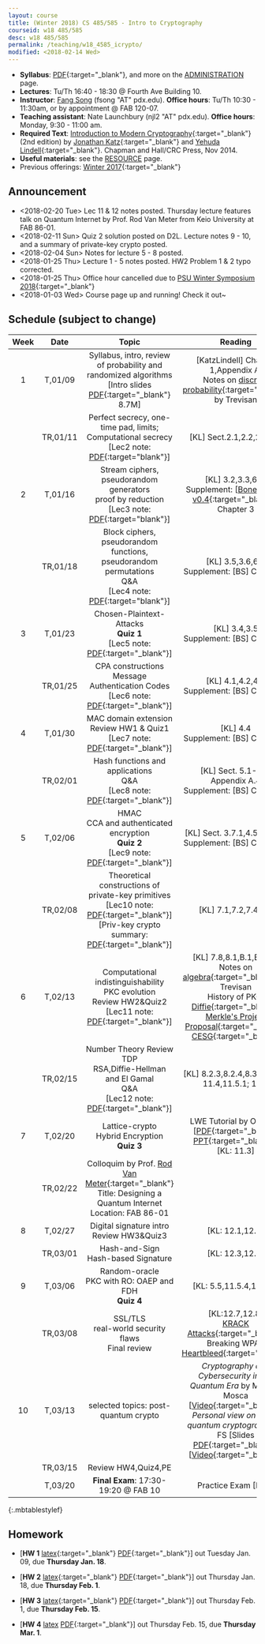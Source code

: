 ```yaml
---
layout: course
title: (Winter 2018) CS 485/585 - Intro to Cryptography
courseid: w18 485/585
desc: w18 485/585
permalink: /teaching/w18_4585_icrypto/
modified: <2018-02-14 Wed>
---
```

*  **Syllabus**: [PDF]({{base}}/teaching/w18_4585_icrypto/w18syllabus.pdf){:target="_blank"}, and more on the [ADMINISTRATION]({{base}}/teaching/w18_4585_icrypto/admin/) page.
*  **Lectures**: Tu/Th 16:40 - 18:30 @ Fourth Ave Building 10.
*  **Instructor**: [Fang Song]({{base}}/) (fsong
   "AT" pdx.edu). **Office hours**: Tu/Th 10:30 - 11:30am, or by
   appointment @ FAB 120-07.
*  **Teaching assistant**: Nate Launchbury (njl2 "AT"
   pdx.edu). **Office hours**: Monday, 9:30 - 11:00 am. 
*  **Required Text**: [Introduction to Modern
Cryptography](http://www.cs.umd.edu/~jkatz/imc.html){:target="_blank"}
(2nd edition) by [Jonathan
Katz](http://www.cs.umd.edu/~jkatz){:target="_blank"} and [Yehuda
Lindell](http://u.cs.biu.ac.il/~lindell/){:target="_blank"}.  Chapman
and Hall/CRC Press, Nov 2014.
* **Useful materials**: see
  the [RESOURCE]({{base}}/teaching/w18_4585_icrypto/resource/) page.
* Previous offerings: [Winter 2017]({{base}}/teaching/w17_4585_icrypto/){:target="_blank"}

## Announcement
*  <2018-02-20 Tue> Lec 11 & 12 notes posted. Thursday lecture
   features talk on Quantum Internet by Prof. Rod Van Meter from Keio
   University at FAB 86-01. 
*  <2018-02-11 Sun> Quiz 2 solution posted on D2L. Lecture notes 9 -
   10, and a summary of private-key crypto posted.
*  <2018-02-04 Sun> Notes for lecture 5 - 8 posted. 
*  <2018-01-25 Thu> Lecture 1 - 5 notes posted. HW2 Problem 1 & 2 typo corrected. 
*  <2018-01-25 Thu> Office hour cancelled due
   to [PSU Winter Symposium 2018](https://www.pdx.edu/academic-affairs/winter-symposium-2018){:target="_blank"}
*  <2018-01-03 Wed> Course page up and running! Check it out~ 

## Schedule (subject to change)

| Week | Date  | Topic | Reading |
|:-----:| :---------: |:----------:|:-----:|
|1| T,01/09  | Syllabus, intro, review of probability and randomized algorithms <br> [Intro slides [PDF]({{base}}/teaching/w18_4585_icrypto/w18_cs4585_intro.pdf){:target="_blank"} 8.7M] | [KatzLindell] Chapter 1,Appendix A; <br> Notes on [discrete probability](https://people.eecs.berkeley.edu/~luca/cs276/notesprob.pdf){:target="_blank"} by Trevisan|
||TR,01/11 |Perfect secrecy, one-time pad, limits; <br> Computational secrecy <br> [Lec2 note: [PDF]({{base}}/teaching/w18_4585_icrypto/w18_cs4585_lec2.pdf){:target="blank"}] | [KL] Sect.2.1,2.2,2.3,3.1|
|2|T,01/16| Stream ciphers, pseudorandom generators <br> proof by reduction <br> [Lec3 note: [PDF]({{base}}/teaching/w18_4585_icrypto/w18_cs4585_lec3.pdf){:target="blank"}] | [KL] 3.2,3.3,6.1; <br> Supplement: [[BonehShoup v0.4](https://crypto.stanford.edu/~dabo/cryptobook/){:target="_blank"}] Chapter 3 |
||TR,01/18| Block ciphers, pseudorandom functions, pseudorandom permutations <br> Q&A <br> [Lec4 note: [PDF]({{base}}/teaching/w18_4585_icrypto/w18_cs4585_lec4.pdf){:target="blank"}] | [KL] 3.5,3.6,6.2 <br> Supplement: [BS] Chapter 4|
|3|T,01/23| Chosen-Plaintext-Attacks <br> **Quiz 1** <br> [Lec5 note: [PDF]({{base}}/teaching/w18_4585_icrypto/w18_cs4585_lec5.pdf){:target="_blank"}] |   [KL] 3.4,3.5 <br> Supplement: [BS] Chapter 5 |
||TR,01/25| CPA constructions <br> Message Authentication Codes <br> [Lec6 note: [PDF]({{base}}/teaching/w18_4585_icrypto/w18_cs4585_lec6.pdf){:target="_blank"}]| [KL] 4.1,4.2,4.3 <br> Supplement: [BS] Chapter 6 |
|4|T,01/30| MAC domain extension <br> Review HW1 & Quiz1 <br> [Lec7 note: [PDF]({{base}}/teaching/w18_4585_icrypto/w18_cs4585_lec7.pdf){:target="_blank"}]|[KL] 4.4 <br> Supplement: [BS] Chapter 6 |
||TR,02/01| Hash functions and applications <br> Q&A <br> [Lec8 note: [PDF]({{base}}/teaching/w18_4585_icrypto/w18_cs4585_lec8.pdf){:target="_blank"}] | [KL] Sect. 5.1-5.4, Appendix A.4 <br> Supplement: [BS] Chapter 8 |
|5|T,02/06| HMAC <br> CCA and authenticated encryption <br> **Quiz 2** <br> [Lec9 note: [PDF]({{base}}/teaching/w18_4585_icrypto/w18_cs4585_lec9.pdf){:target="_blank"}]| [KL] Sect. 3.7.1,4.5.1,4.5.2 <br> Supplement: [BS] Chapter 9 |
||TR,02/08| Theoretical constructions of private-key primitives <br> [Lec10 note: [PDF]({{base}}/teaching/w18_4585_icrypto/w18_cs4585_lec10.pdf){:target="_blank"}] <br> [Priv-key crypto summary: [PDF]({{base}}/teaching/w18_4585_icrypto/w18_cs4585_privksum.pdf){:target="_blank"}]| [KL] 7.1,7.2,7.4,7.5|
|6|T,02/13| Computational indistinguishability <br> PKC evolution <br> Review HW2&Quiz2 <br> [Lec11 note: [PDF]({{base}}/teaching/w18_4585_icrypto/w18_cs4585_lec11.pdf){:target="_blank"}] | [KL] 7.8,8.1,B.1,B.2,10 <br> Notes on [algebra](https://people.eecs.berkeley.edu/~luca/cs276/notesalgebra.pdf){:target="_blank"} by Trevisan <br> History of PKC: [Diffie](http://cr.yp.to/bib/1988/diffie.pdf){:target="_blank"}, [Merkle's Project Proposal](http://www.merkle.com/1974/){:target="_blank"}, [CESG](http://cryptome.org/jya/ellisdoc.htm){:target="_blank"}|
||TR,02/15|Number Theory Review <br> TDP <br> RSA,Diffie-Hellman and El Gamal <br> Q&A <br> [Lec12 note: [PDF]({{base}}/teaching/w18_4585_icrypto/w18_cs4585_lec12.pdf){:target="_blank"}]| [KL] 8.2.3,8.2.4,8.3.1,8.3.2; 11.4,11.5.1; 13.1 |
|7|T,02/20|Lattice-crypto <br> Hybrid Encryption <br> **Quiz 3** | LWE Tutorial by O.Regev [[PDF](https://cims.nyu.edu/~regev/papers/lwesurvey.pdf){:target="_blank"} [PPT](http://www.cims.nyu.edu/~regev/papers/lwesurvey.ppt){:target="_blank"}] <br> [KL: 11.3] |
||TR,02/22| Colloquim by Prof. [Rod Van Meter](http://web.sfc.keio.ac.jp/~rdv/){:target="_blank"} <br>  Title: Designing a Quantum Internet<br> Location: FAB 86-01 ||
|8|T,02/27|Digital signature intro  <br> Review HW3&Quiz3| [KL: 12.1,12.2] |
||TR,03/01| Hash-and-Sign <br> Hash-based Signature |[KL: 12.3,12.6]|
|9|T,03/06|Random-oracle <br> PKC with RO: OAEP and FDH <br> **Quiz 4**| [KL: 5.5,11.5.4,12.4.2]|
||TR,03/08| SSL/TLS <br> real-world security flaws <br> Final review| [KL:12.7,12.8]<br> [KRACK Attacks](https://www.krackattacks.com/){:target="_blank"}: Breaking WPA2 <br> [Heartbleed](http://heartbleed.com/){:target="_blank"}|
|10|T,03/13| selected topics: post-quantum crypto |_Cryptography and Cybersecurity in the Quantum Era_ by Michele Mosca [[Video](https://www.youtube.com/watch?v=vipU_-QGoOg&feature=youtu.be&list=PLUz_4vZOI0H0nfczvYk2C_UbE_BMs8cpY){:target="_blank"}] <br> _Personal view on post-quantum cryptography_ by FS [Slides [PDF]({{base}}/files/talks/201611_fspqcasia.pdf){:target="_blank"}] [[Video](https://www.youtube.com/watch?v=n39-FOmNh5g){:target="_blank"}]|
||TR,03/15| Review HW4,Quiz4,PE ||
||T,03/20 | **Final Exam**: 17:30-19:20 @ FAB 10 | Practice Exam [PDF]|
{:.mbtablestylef}

## Homework 
* [**HW 1** [latex]({{base}}/teaching/w18_4585_icrypto/w18_cs4585_hw1.tex){:target="_blank"} [PDF]({{base}}/teaching/w18_4585_icrypto/w18_cs4585_hw1.pdf){:target="_blank"}] out Tuesday Jan. 09, due **Thursday Jan. 18**.

* [**HW 2** [latex]({{base}}/teaching/w18_4585_icrypto/w18_cs4585_hw2.tex){:target="_blank"} [PDF]({{base}}/teaching/w18_4585_icrypto/w18_cs4585_hw2.pdf){:target="_blank"}] out Thursday Jan. 18, due **Thursday Feb. 1**.

* [**HW 3** [latex]({{base}}/teaching/w18_4585_icrypto/w18_cs4585_hw3.tex){:target="_blank"} [PDF]({{base}}/teaching/w18_4585_icrypto/w18_cs4585_hw3.pdf){:target="_blank"}] out Thursday Feb. 1, due **Thursday Feb. 15**. 

* [**HW 4** [latex]({{base}}/teaching/w18_4585_icrypto/w18_cs4585_hw4.tex) [PDF]({{base}}/teaching/w18_4585_icrypto/w18_cs4585_hw4.pdf){:target="_blank"}] out Thursday Feb. 15, due **Thursday Mar. 1**.
